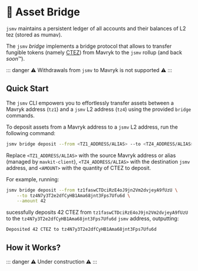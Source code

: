 # 💸 Asset Bridge

`jsmv` maintains a persistent ledger of all accounts and their balances of L2 tez (stored as mumav).

The `jsmv` _bridge_ implements a bridge protocol that allows to transfer fungible tokens (namely [CTEZ](https://ctez.app/)) from Mavryk to the `jsmv` rollup (and back *soon*™️).

::: danger
⚠️ Withdrawals from `jsmv` to Mavryk is not supported ⚠️
:::

## Quick Start

The `jsmv` CLI empowers you to effortlessly transfer assets between a Mavryk address (`tz1`) and a `jsmv` L2 address (`tz4`) using the provided `bridge` commands.

To deposit assets from a Mavryk address to a `jsmv` L2 address, run the following command:

```bash
jsmv bridge deposit --from <TZ1_ADDRESS/ALIAS> --to <TZ4_ADDRESS/ALIAS> --amount <AMOUNT>
```

Replace `<TZ1_ADDRESS/ALIAS>` with the source Mavryk address or alias (managed by `mavkit-client`), `<TZ4_ADDRESS/ALIAS>` with the destination `jsmv` address, and `<AMOUNT>` with the quantity of CTEZ to deposit.

For example, running:

```bash
jsmv bridge deposit --from tz1faswCTDciRzE4oJ9jn2Vm2dvjeyA9fUzU \
    --to tz4N7y3T2e2dfCyHB1Ama68jnt3Fps7Ufu6d \
    --amount 42
```

sucessfully deposits 42 CTEZ from `tz1faswCTDciRzE4oJ9jn2Vm2dvjeyA9fUzU` to the `tz4N7y3T2e2dfCyHB1Ama68jnt3Fps7Ufu6d` `jsmv` address, outputting:

```
Deposited 42 CTEZ to tz4N7y3T2e2dfCyHB1Ama68jnt3Fps7Ufu6d
```

## How it Works?

::: danger
⚠️ Under construction ⚠️
:::
